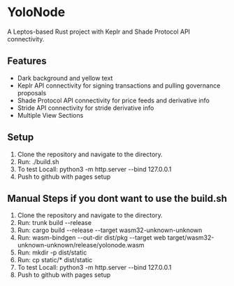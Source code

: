 # YoloNode
A Leptos-based Rust project with Keplr and Shade Protocol API connectivity.

## Features
- Dark background and yellow text
- Keplr API connectivity for signing transactions and pulling governance proposals
- Shade Protocol API connectivity for price feeds and derivative info
- Stride API connectivity for stride derivative info
- Multiple View Sections

## Setup
1. Clone the repository and navigate to the directory.
2. Run: ./build.sh
3. To test Locall: python3 -m http.server --bind 127.0.0.1
4. Push to github with pages setup

## Manual Steps if you dont want to use the build.sh
1. Clone the repository and navigate to the directory.
2. Run: trunk build --release 
3. Run: cargo build --release --target wasm32-unknown-unknown
4. Run: wasm-bindgen --out-dir dist/pkg --target web target/wasm32-unknown-unknown/release/yolonode.wasm
5. Run: mkdir -p dist/static
6. Run: cp static/* dist/static
7. To test Locall: python3 -m http.server --bind 127.0.0.1
8. Push to github with pages setup


